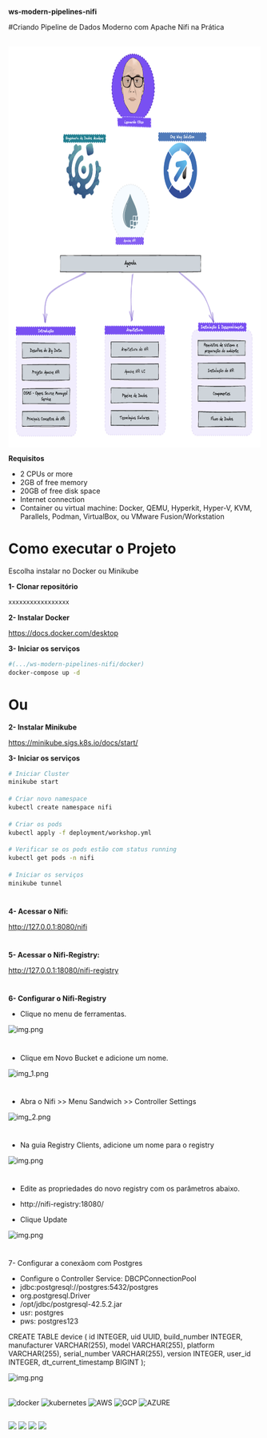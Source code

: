 **ws-modern-pipelines-nifi**



#Criando Pipeline de Dados Moderno com Apache Nifi na Prática

<div style="display: inline_block"><br>
  <img align="center" height="800" width="800" src="./image/roadmap.png">
</div>

**Requisitos**
- 2 CPUs or more
- 2GB of free memory
- 20GB of free disk space
- Internet connection
- Container ou virtual machine: Docker, QEMU, Hyperkit, Hyper-V, KVM, Parallels, Podman, VirtualBox, ou VMware Fusion/Workstation


# Como executar o Projeto
Escolha instalar no Docker ou Minikube


**1- Clonar repositório**
```bash
xxxxxxxxxxxxxxxxx
````

**2- Instalar Docker**

https://docs.docker.com/desktop

**3- Iniciar os serviços**
```bash
#(.../ws-modern-pipelines-nifi/docker)
docker-compose up -d
````
# Ou 

**2- Instalar Minikube**

https://minikube.sigs.k8s.io/docs/start/

**3- Iniciar os serviços**
```bash
# Iniciar Cluster
minikube start

# Criar novo namespace
kubectl create namespace nifi

# Criar os pods
kubectl apply -f deployment/workshop.yml 

# Verificar se os pods estão com status running
kubectl get pods -n nifi

# Iniciar os serviços 
minikube tunnel
````
#
**4- Acessar o Nifi:**

http://127.0.0.1:8080/nifi
#
**5- Acessar o Nifi-Registry:**

http://127.0.0.1:18080/nifi-registry
#
**6- Configurar o Nifi-Registry**

- Clique no menu de ferramentas.

![img.png](image/menu_ferramentas.png)
#
- Clique em Novo Bucket e adicione um nome.

![img_1.png](image/novo_bucket.png)
#
- Abra o Nifi >> Menu Sandwich >> Controller Settings

![img_2.png](image/controller_settings.png)
#
- Na guia Registry Clients, adicione um nome para o registry

![img.png](image/regystri.png)
#
- Edite as propriedades do novo registry com os parâmetros abaixo.

- http://nifi-registry:18080/
- Clique Update

![img.png](image/nifi-registry.png)
#

7- Configurar a conexãom com Postgres

- Configure o Controller Service: DBCPConnectionPool
- jdbc:postgresql://postgres:5432/postgres
- org.postgresql.Driver
- /opt/jdbc/postgresql-42.5.2.jar
- usr: postgres
- pws: postgres123

CREATE TABLE device (
    id INTEGER,
    uid UUID,
    build_number INTEGER,
    manufacturer VARCHAR(255),
    model VARCHAR(255),
    platform VARCHAR(255),
    serial_number VARCHAR(255),
    version INTEGER,
    user_id INTEGER,
    dt_current_timestamp BIGINT
);

![img.png](image/configure_controller_service_postgres.png)

<div style="display: inline_block"><br>
<img align="center" alt="docker" height="50" width="50" src="https://cdn.jsdelivr.net/gh/devicons/devicon/icons/docker/docker-original-wordmark.svg" />
<img align="center" alt="kubernetes" height="50" width="50" src="https://cdn.jsdelivr.net/gh/devicons/devicon/icons/kubernetes/kubernetes-plain-wordmark.svg" />
<img align="center" alt="AWS" height="60" width="60" src="https://cdn.jsdelivr.net/gh/devicons/devicon/icons/amazonwebservices/amazonwebservices-original-wordmark.svg" />
<img align="center" alt="GCP" height="70" width="70" src="https://cdn.jsdelivr.net/gh/devicons/devicon/icons/googlecloud/googlecloud-original-wordmark.svg" />
<img align="center" alt="AZURE" height="70" width="70" src="https://cdn.jsdelivr.net/gh/devicons/devicon/icons/azure/azure-original-wordmark.svg" />
                    
</div>
  
  ##
<div> 
  <a href="https://www.youtube.com/@engenhariadedadosacademy" target="_blank"><img src="https://img.shields.io/badge/YouTube-FF0000?style=for-the-badge&logo=youtube&logoColor=white" target="_blank"></a>
  <a href="https://www.instagram.com/engenhariadedados/" target="_blank"><img src="https://img.shields.io/badge/-Instagram-%23E4405F?style=for-the-badge&logo=instagram&logoColor=white" target="_blank"></a>
  <a href = "mailto:leonardo.souza@owshq.com"><img src="https://img.shields.io/badge/-Gmail-%23333?style=for-the-badge&logo=gmail&logoColor=white" target="_blank"></a>
  <a href="https://www.linkedin.com/in/leonardo-c%C3%B4co-9863712a/" target="_blank"><img src="https://img.shields.io/badge/-LinkedIn-%230077B5?style=for-the-badge&logo=linkedin&logoColor=white" target="_blank"></a> 
  
</div>







